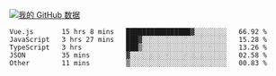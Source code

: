 [![我的 GitHub 数据](https://github-readme-stats.vercel.app/api?username=unbrain&?theme=dark)]()

<!--START_SECTION:waka-->
```text
Vue.js       15 hrs 8 mins   ████████████████▓░░░░░░░░   66.92 % 
JavaScript   3 hrs 27 mins   ███▓░░░░░░░░░░░░░░░░░░░░░   15.28 % 
TypeScript   3 hrs           ███▒░░░░░░░░░░░░░░░░░░░░░   13.26 % 
JSON         35 mins         ▓░░░░░░░░░░░░░░░░░░░░░░░░   02.58 % 
Other        11 mins         ▒░░░░░░░░░░░░░░░░░░░░░░░░   00.83 % 
```
<!--END_SECTION:waka-->
